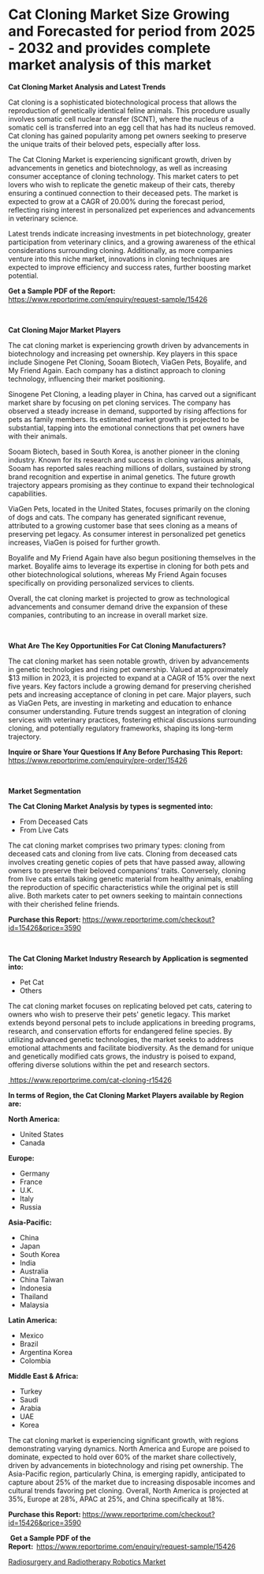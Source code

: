 <p><h1>Cat Cloning Market Size Growing and Forecasted for period from 2025 - 2032 and provides complete market analysis of this market</h1></p><p><strong>Cat Cloning Market Analysis and Latest Trends</strong></p>
<p><p>Cat cloning is a sophisticated biotechnological process that allows the reproduction of genetically identical feline animals. This procedure usually involves somatic cell nuclear transfer (SCNT), where the nucleus of a somatic cell is transferred into an egg cell that has had its nucleus removed. Cat cloning has gained popularity among pet owners seeking to preserve the unique traits of their beloved pets, especially after loss.</p><p>The Cat Cloning Market is experiencing significant growth, driven by advancements in genetics and biotechnology, as well as increasing consumer acceptance of cloning technology. This market caters to pet lovers who wish to replicate the genetic makeup of their cats, thereby ensuring a continued connection to their deceased pets. The market is expected to grow at a CAGR of 20.00% during the forecast period, reflecting rising interest in personalized pet experiences and advancements in veterinary science.</p><p>Latest trends indicate increasing investments in pet biotechnology, greater participation from veterinary clinics, and a growing awareness of the ethical considerations surrounding cloning. Additionally, as more companies venture into this niche market, innovations in cloning techniques are expected to improve efficiency and success rates, further boosting market potential.</p></p>
<p><strong>Get a Sample PDF of the Report:&nbsp;</strong> <a href="https://www.reportprime.com/enquiry/request-sample/15426?utm_campaign=2179&utm_medium=2&utm_source=Github&utm_content=ia&utm_term=20032025&utm_id=cat-cloning">https://www.reportprime.com/enquiry/request-sample/15426</a></p>
<p>&nbsp;</p>
<p><strong>Cat Cloning Major Market Players</strong></p>
<p><p>The cat cloning market is experiencing growth driven by advancements in biotechnology and increasing pet ownership. Key players in this space include Sinogene Pet Cloning, Sooam Biotech, ViaGen Pets, Boyalife, and My Friend Again. Each company has a distinct approach to cloning technology, influencing their market positioning.</p><p>Sinogene Pet Cloning, a leading player in China, has carved out a significant market share by focusing on pet cloning services. The company has observed a steady increase in demand, supported by rising affections for pets as family members. Its estimated market growth is projected to be substantial, tapping into the emotional connections that pet owners have with their animals.</p><p>Sooam Biotech, based in South Korea, is another pioneer in the cloning industry. Known for its research and success in cloning various animals, Sooam has reported sales reaching millions of dollars, sustained by strong brand recognition and expertise in animal genetics. The future growth trajectory appears promising as they continue to expand their technological capabilities.</p><p>ViaGen Pets, located in the United States, focuses primarily on the cloning of dogs and cats. The company has generated significant revenue, attributed to a growing customer base that sees cloning as a means of preserving pet legacy. As consumer interest in personalized pet genetics increases, ViaGen is poised for further growth.</p><p>Boyalife and My Friend Again have also begun positioning themselves in the market. Boyalife aims to leverage its expertise in cloning for both pets and other biotechnological solutions, whereas My Friend Again focuses specifically on providing personalized services to clients.</p><p>Overall, the cat cloning market is projected to grow as technological advancements and consumer demand drive the expansion of these companies, contributing to an increase in overall market size.</p></p>
<p>&nbsp;</p>
<p><strong>What Are The Key Opportunities For Cat Cloning Manufacturers?</strong></p>
<p><p>The cat cloning market has seen notable growth, driven by advancements in genetic technologies and rising pet ownership. Valued at approximately $13 million in 2023, it is projected to expand at a CAGR of 15% over the next five years. Key factors include a growing demand for preserving cherished pets and increasing acceptance of cloning in pet care. Major players, such as ViaGen Pets, are investing in marketing and education to enhance consumer understanding. Future trends suggest an integration of cloning services with veterinary practices, fostering ethical discussions surrounding cloning, and potentially regulatory frameworks, shaping its long-term trajectory.</p></p>
<p><strong>Inquire or Share Your Questions If Any Before Purchasing This Report:</strong> <a href="https://www.reportprime.com/enquiry/pre-order/15426?utm_campaign=2179&utm_medium=2&utm_source=Github&utm_content=ia&utm_term=20032025&utm_id=cat-cloning">https://www.reportprime.com/enquiry/pre-order/15426</a></p>
<p>&nbsp;</p>
<p><strong>Market Segmentation</strong></p>
<p><strong>The Cat Cloning Market Analysis by types is segmented into:</strong></p>
<p><ul><li>From Deceased Cats</li><li>From Live Cats</li></ul></p>
<p><p>The cat cloning market comprises two primary types: cloning from deceased cats and cloning from live cats. Cloning from deceased cats involves creating genetic copies of pets that have passed away, allowing owners to preserve their beloved companions’ traits. Conversely, cloning from live cats entails taking genetic material from healthy animals, enabling the reproduction of specific characteristics while the original pet is still alive. Both markets cater to pet owners seeking to maintain connections with their cherished feline friends.</p></p>
<p><strong>Purchase this Report:&nbsp;</strong><a href="https://www.reportprime.com/checkout?id=15426&price=3590&utm_campaign=2179&utm_medium=2&utm_source=Github&utm_content=ia&utm_term=20032025&utm_id=cat-cloning">https://www.reportprime.com/checkout?id=15426&price=3590</a></p>
<p>&nbsp;</p>
<p><strong>The Cat Cloning Market Industry Research by Application is segmented into:</strong></p>
<p><ul><li>Pet Cat</li><li>Others</li></ul></p>
<p><p>The cat cloning market focuses on replicating beloved pet cats, catering to owners who wish to preserve their pets' genetic legacy. This market extends beyond personal pets to include applications in breeding programs, research, and conservation efforts for endangered feline species. By utilizing advanced genetic technologies, the market seeks to address emotional attachments and facilitate biodiversity. As the demand for unique and genetically modified cats grows, the industry is poised to expand, offering diverse solutions within the pet and research sectors.</p></p>
<p><a href="https://www.reportprime.com/cat-cloning-r15426?utm_campaign=2179&utm_medium=2&utm_source=Github&utm_content=ia&utm_term=20032025&utm_id=cat-cloning">&nbsp;https://www.reportprime.com/cat-cloning-r15426</a></p>
<p><strong>In terms of Region, the Cat Cloning Market Players available by Region are:</strong></p>
<p>
    <p> <strong> North America: </strong>
        <ul>
            <li>United States</li>
            <li>Canada</li>
        </ul>
        </p> 
    <p> <strong> Europe: </strong>
        <ul>
            <li>Germany</li>
            <li>France</li>
            <li>U.K.</li>
            <li>Italy</li>
            <li>Russia</li>
        </ul>
        </p> 
    <p> <strong> Asia-Pacific: </strong>
        <ul>
            <li>China</li>
            <li>Japan</li>
            <li>South Korea</li>
            <li>India</li>
            <li>Australia</li>
            <li>China Taiwan</li>
            <li>Indonesia</li>
            <li>Thailand</li>
            <li>Malaysia</li>
        </ul>
        </p> 
    <p> <strong> Latin America: </strong>
        <ul>
            <li>Mexico</li>
            <li>Brazil</li>
            <li>Argentina Korea</li>
            <li>Colombia</li>
        </ul>
        </p> 
    <p> <strong> Middle East & Africa: </strong>
        <ul>
            <li>Turkey</li>
            <li>Saudi</li>
            <li>Arabia</li>
            <li>UAE</li>
            <li>Korea</li>
        </ul>
    </p>
    </p>
<p><p>The cat cloning market is experiencing significant growth, with regions demonstrating varying dynamics. North America and Europe are poised to dominate, expected to hold over 60% of the market share collectively, driven by advancements in biotechnology and rising pet ownership. The Asia-Pacific region, particularly China, is emerging rapidly, anticipated to capture about 25% of the market due to increasing disposable incomes and cultural trends favoring pet cloning. Overall, North America is projected at 35%, Europe at 28%, APAC at 25%, and China specifically at 18%.</p></p>
<p><strong>Purchase this Report: </strong><a href="https://www.reportprime.com/checkout?id=15426&price=3590&utm_campaign=2179&utm_medium=2&utm_source=Github&utm_content=ia&utm_term=20032025&utm_id=cat-cloning">https://www.reportprime.com/checkout?id=15426&price=3590</a></p>
<p>&nbsp;<strong>Get a Sample PDF of the Report:&nbsp;&nbsp;</strong><a href="https://www.reportprime.com/enquiry/request-sample/15426?utm_campaign=2179&utm_medium=2&utm_source=Github&utm_content=ia&utm_term=20032025&utm_id=cat-cloning">https://www.reportprime.com/enquiry/request-sample/15426</a></p>
<p><strong></strong></p>
<p><p><a href="https://github.com/pockettifere14/Market-Research-Report-List-1/blob/main/radiosurgery-and-radiotherapy-robotics-market.md?utm_campaign=2179&utm_medium=2&utm_source=Github&utm_content=ia&utm_term=20032025&utm_id=cat-cloning">Radiosurgery and Radiotherapy Robotics Market</a></p></p>